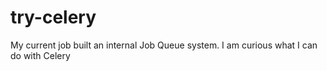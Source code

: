 # try-celery
My current job built an internal Job Queue system. I am curious what I can do with Celery
